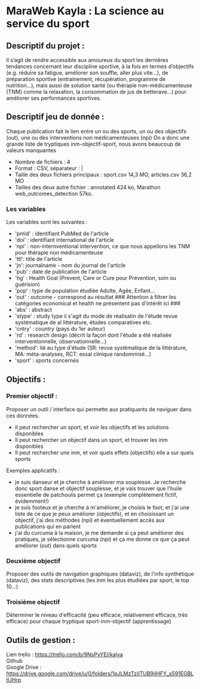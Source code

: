 # MaraWeb Kayla : La science au service du sport


## Descriptif du projet :

Il s’agit de rendre accessible aux amoureux du sport les dernières tendances concernant leur discipline sportive, à la fois en termes d’objectifs (e.g. réduire sa fatigue, améliorer son souffle, aller plus vite…), de préparation sportive (entrainement, récupération, programme de nutrition…), mais aussi de solution santé (ou thérapie non-médicamenteuse (TNM) comme la relaxation, la consommation de jus de betterave…) pour améliorer ses performances sportives.

## Descriptif jeu de donnée :

Chaque publication fait le lien entre un ou des sports, un ou des objectifs (out), une ou des interventions non médicamenteuses (npi)
On a donc une grande liste de tryptiques inm-objectif-sport, nous avons beaucoup de valeurs manquantes 

- Nombre de fichiers : 4    
- Format : CSV, séparateur : |    
- Taille des deux fichiers principaux : sport.csv 14,3 MO, articles.csv 36,2 MO     
- Tailles des deux autre fichier : annotated 424 ko,   Marathon web_outcomes_detection 57ko.          

### Les variables
Les variables sont les suivantes :   
- 'pmid' : identifiant PubMed de l'article   
- 'doi' : identifiant international de l'article     
- 'npi' : non-internventional intervention, ce que nous appellons les TNM pour thérapie non médicamenteuse     
- 'ttl': title de l'article     
- 'jn': journalname - nom du journal de l'article     
- 'pub' : date de publication de l'article     
- 'hg' : Health Goal (Prevent, Care or Cure pour Prévention, soin ou guérision)     
- 'pop' : type de population étudiée Adulte, Agée, Enfant...      
- 'out' : outcome - correspond au résultat ### Attention à filtrer les catégories economical et health ne présentent pas d'intérêt ici ###     
- 'abs' : abstract      
- 'stype' : study type il s'agit du mode de réalisatin de l'étude revue systématique de al littérature, études comparatives etc.    
- 'cntry' : country (pays du 1er auteur)     
- 'rd' : research design (décrit la façon dont l'étude a été réalisée interventionnelle, observationnelle...)    
- 'method': lié au type d'étude (SR: revue systématique de la littérature, MA: méta-analyses, RCT: essai clinique randommisé...)       
- 'sport' : sports concernés      

## Objectifs :

### Premier objectif :

Proposer un outil / interface qui permette aux pratiquants de naviguer dans ces données.

- Il peut rechercher un sport, et voir les objectifs et les solutions disponibles
- Il peut rechercher un objectif dans un sport, et trouver les inm disponibles
- Il peut rechercher une inm, et voir quels effets (objectifs) elle a sur quels sports

Exemples applicatifs : 
- je suis danseur et je cherche à améliorer ma souplesse. Je recherche donc sport danse et objectif souplesse, et je vais trouver que l'huile essentielle de patchoulis permet ça (exemple complètement fictif, évidemment!)
- je suis footeux et je cherche à m'améliorer, je choisis le foot, et j'ai une liste de ce que je peux améliorer (objectifs), et en choisissant un objectif, j'ai des méthodes (npi) et éventuellement accès aux publications qui en parlent
- j'ai du curcuma à la maison, je me demande si ça peut améliorer des pratiques, je sélectionne curcuma (npi) et ça me donne ce que ça peut améliorer (out) dans quels sports

### Deuxième objectif

Proposer des outils de navigation graphiques (dataviz), de l'info synthétique (dataviz), des stats descriptives (les inm les plus étudiées par sport, le top 10...)

### Troisième objectif

Déterminer le niveau d'efficacité (peu efficace, relativement efficace, très efficace) pour chaque tryptique sport-inm-objectif (apprentissage) 

## Outils de gestion :
Lien trello : https://trello.com/b/9NsPyYEl/kalya     
Github     
Google Drive : https://drive.google.com/drive/u/0/folders/1pJLMzTziITUB9jIHFY_s591EGBLtUHrp     

